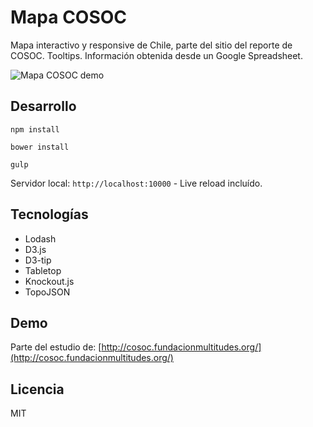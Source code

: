 # Mapa COSOC
Mapa interactivo y responsive de Chile, parte del sitio del reporte de COSOC.
Tooltips.
Información obtenida desde un Google Spreadsheet.

![Mapa COSOC demo](http://fundacionmultitudes.org/wp-content/uploads/2015/12/mapa-cosoc1.png)

## Desarrollo

`npm install`

`bower install`

`gulp`

Servidor local: `http://localhost:10000` - Live reload incluído. 

## Tecnologías
- Lodash
- D3.js
- D3-tip
- Tabletop
- Knockout.js
- TopoJSON

## Demo
Parte del estudio de: [http://cosoc.fundacionmultitudes.org/](http://cosoc.fundacionmultitudes.org/)

## Licencia
MIT
